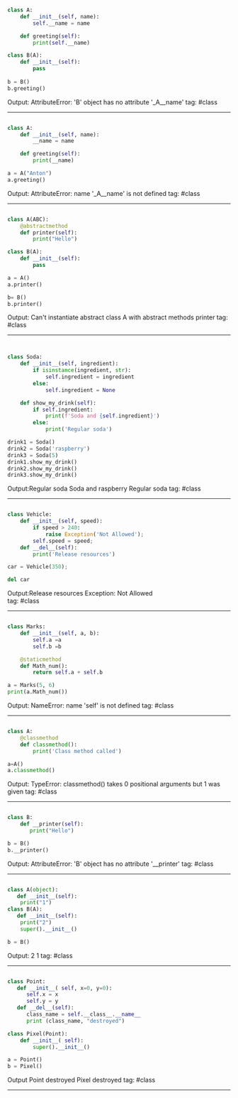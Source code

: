 ```python

class A:
    def __init__(self, name):
        self.__name = name

    def greeting(self):
        print(self.__name)

class B(A):
    def __init__(self):
        pass
    
b = B()
b.greeting()
```
Output: AttributeError: 'B' object has no attribute '_A__name'
tag: #class

---

```python

class A:
    def __init__(self, name):
        __name = name

    def greeting(self):
        print(__name)

a = A("Anton")
a.greeting()
```
Output: AttributeError: name '_A__name' is not defined
tag: #class

---

```python

class A(ABC):
    @abstractmethod
    def printer(self):
        print("Hello")

class B(A):
    def __init__(self):
        pass

a = A()
a.printer()

b= B()
b.printer()
```
Output: Can't instantiate abstract class A with abstract methods printer
tag: #class

---

```python


class Soda:
    def __init__(self, ingredient):
        if isinstance(ingredient, str):
            self.ingredient = ingredient
        else:
            self.ingredient = None

    def show_my_drink(self):
        if self.ingredient:
            print(f'Soda and {self.ingredient}')
        else:
            print('Regular soda')

drink1 = Soda()
drink2 = Soda('raspberry')
drink3 = Soda(5)
drink1.show_my_drink()
drink2.show_my_drink()
drink3.show_my_drink()
```

Output:Regular soda
       Soda and raspberry
       Regular soda
tag: #class

---

```python

class Vehicle:
    def __init__(self, speed):
        if speed > 240:
            raise Exception('Not Allowed');
        self.speed = speed;
    def __del__(self):
        print('Release resources')

car = Vehicle(350);

del car
```
Output:Release resources
       Exception: Not Allowed  
tag: #class


---

```python

class Marks:
    def __init__(self, a, b):
        self.a =a
        self.b =b

    @staticmethod
    def Math_num():
        return self.a + self.b

a = Marks(5, 6)
print(a.Math_num())
```
Output: NameError: name 'self' is not defined 
tag: #class

---

```python

class A:
    @classmethod
    def classmethod():
        print('Class method called')

a=A()
a.classmethod()
```
Output: TypeError: classmethod() takes 0 positional arguments but 1 was given 
tag: #class

---

```python

class B:
    def __printer(self):
       print("Hello")

b = B()
b.__printer()
```
Output: AttributeError: 'B' object has no attribute '__printer'
tag: #class

---

```python

class A(object):
   def __init__(self):
   	print("1")
class B(A):
   def __init__(self):
   	print("2")
   	super().__init__()

b = B()
```
Output: 2 1
tag: #class

---

```python

class Point:
   def __init__( self, x=0, y=0):
      self.x = x
      self.y = y
   def __del__(self):
      class_name = self.__class__.__name__
      print (class_name, "destroyed")

class Pixel(Point):
    def __init__( self):
        super().__init__()

a = Point()
b = Pixel()
```
Output Point destroyed  Pixel destroyed
tag: #class

---
